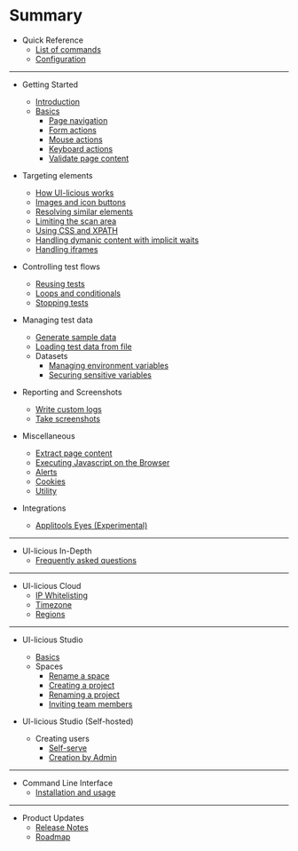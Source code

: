 # Summary

* Quick Reference
	* [List of commands](scripting/list_of_commands.md)
	* [Configuration](scripting/config.md)

---

* Getting Started
    * [Introduction](README.md)
	* [Basics](scripting/basic_commands.md)
		* [Page navigation](scripting/navigation.md)
		* [Form actions](scripting/form_input.md)
		* [Mouse actions](scripting/mouse.md)
		* [Keyboard actions](scripting/keyboard.md)
		* [Validate page content](scripting/assertion.md)
	
* Targeting elements
	* [How UI-licious works](concepts/targeting.md#how-ui-licious-works)
	* [Images and icon buttons](concepts/targeting.md#targeting-graphical-elements)
	* [Resolving similar elements](concepts/targeting.md#resolving-similar-elements)
	* [Limiting the scan area](concepts/targeting.md#limiting-the-scan-area)
	* [Using CSS and XPATH](concepts/targeting.md#using-css--xpath-selectors)
	* [Handling dymanic content with implicit waits](todo.md)
	* [Handling iframes](scripting/ui_context.md#handling-iframes)

* Controlling test flows
	* [Reusing tests](scripting/sequence.md#testrun)
	* [Loops and conditionals](scripting/javascript.md)
	* [Stopping tests](scripting/sequence.md#teststop)

* Managing test data
	* [Generate sample data](scripting/sample.md)
	* [Loading test data from file](scripting/load_data_from_file.md)
	* Datasets
		* [Managing environment variables](scripting/datasets.md)
		* [Securing sensitive variables](scripting/datasets.md#securing-sensitive-test-data)

* Reporting and Screenshots
	* [Write custom logs](scripting/logging.md)
	* [Take screenshots](scripting/screenshot.md)

* Miscellaneous 
	* [Extract page content](scripting/extract.md)
	* [Executing Javascript on the Browser](scripting/executing-javascript.md)
	* [Alerts](scripting/alerts.md)
	* [Cookies](scripting/cookies.md)
	* [Utility](scripting/utility.md)

* Integrations
	* [Applitools Eyes (Experimental)](integration/applitools.md)

---

* UI-licious In-Depth
	* [Frequently asked questions](faqs.md)

---

* UI-licious Cloud
	* [IP Whitelisting](grid/ip_whitelisting.md)
	* [Timezone](grid/timezone.md)
	* [Regions](todos.md)

---

* UI-licious Studio
  * [Basics](administration/web-studio-navigation.md)
  * Spaces
	* [Rename a space](administration/space-rename.md)
	* [Creating a project](administration/project-administration.md)
	* [Renaming a project](administration/project-rename.md)
	* [Inviting team members](administration/space-administration.md)

* UI-licious Studio (Self-hosted)
	* Creating users
		* [Self-serve](administration/on-prem-signup.md)
		* [Creation by Admin](administration/admin-signup.md)
    
---

* Command Line Interface
	* [Installation and usage](https://github.com/uilicious/uilicious-cli)

---

* Product Updates
	* [Release Notes](release_notes.md)
    * [Roadmap](https://trello.com/b/G80eoZU3)
